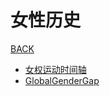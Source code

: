 # 女性历史

[BACK](https://8ku.github.io/note_other)

- [女权运动时间轴](_post/WomensHistory/feminism_timeline.html)
- [GlobalGenderGap](_post/WomensHistory/GlobalGenderGap)

